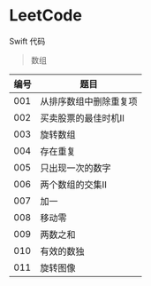 
# LeetCode

Swift 代码

> 数组

| 编号 | 题目 | 
| --- | --- | 
| 001 | 从排序数组中删除重复项 | 
| 002 | 买卖股票的最佳时机II |  
| 003 | 旋转数组  |  
| 004 | 存在重复 |
| 005 | 只出现一次的数字 |
| 006 | 两个数组的交集II |
| 007 | 加一 |
| 008 | 移动零 |
| 009 | 两数之和 |
| 010 | 有效的数独|
| 011 | 旋转图像|


